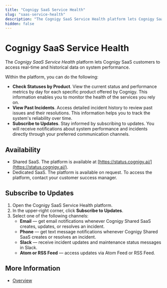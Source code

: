 ```yaml
---
title: "Cognigy SaaS Service Health"
slug: "saas-service-health"
description: "The Cognigy SaaS Service Health platform lets Cognigy SaaS customers to access real-time and historical data on system performance."
hidden: false
---
```


# Cognigy SaaS Service Health

The _Cognigy SaaS Service Health_ platform lets Cognigy SaaS customers to access real-time and historical data on system performance.

Within the platform, you can do the following:

- **Check Statuses by Product**. View the current status and performance metrics by day for each specific product offered by Cognigy. This information enables you to monitor the health of the services you rely on.
- **View Past Incidents**. Access detailed incident history to review past issues and their resolutions. This information helps you to track the system's reliability over time.
- **Subscribe to Updates**. Stay informed by subscribing to updates. You will receive notifications about system performance and incidents directly through your preferred communication channels.

## Availability

- Shared SaaS. The platform is available at [https://status.cognigy.ai/](https://status.cognigy.ai/).
- Dedicated SaaS. The platform is available on request. To access the platform, contact your customer success manager.

## Subscribe to Updates

1. Open the Cognigy SaaS Service Health platform.
2. In the upper-right corner, click **Subscribe to Updates**.
3. Select one of the following channels:
    - **Email** — get email notifications whenever Cognigy Shared SaaS creates, updates, or resolves an incident.
    - **Phone** — get text message notifications whenever Cognigy Shared SaaS creates or resolves an incident.
    - **Slack** — receive incident updates and maintenance status messages in Slack.
    - **Atom or RSS Feed** — access updates via Atom Feed or RSS Feed.

## More Information

- [Overview](overview.md)